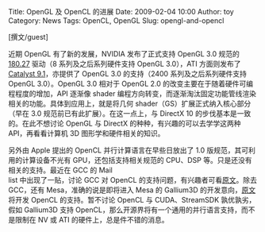 Title: OpenGL 及 OpenCL 的进展
Date: 2009-02-04 10:00
Author: toy
Category: News
Tags: OpenCL, OpenGL
Slug: opengl-and-opencl

[撰文/guest]

近期 OpenGL 有了新的发展，NVIDIA 发布了正式支持 OpenGL 3.0 规范的
[180.27](http://linuxtoy.org/archives/nvidia-release-18027-opengl3-officially-supported.html)
驱动（8 系列及之后系列硬件支持 OpenGL 3.0），ATI 方面则发布了 [Catalyst
9.1](http://linuxtoy.org/archives/ati-catalyst-91.html)，亦提供了 OpenGL
3.0 的支持（2400 系列及之后系列硬件支持 OpenGL 3.0）。OpenGL 3.0 相对于
OpenGL 2.0 的改变主要在于随着硬件可编程程度的增加，API 逐渐像 shader
编程方向转变，而逐渐淘汰固定功能管线渲染相关的功能。具体到应用上，就是将几何
shader（GS）扩展正式纳入核心部分（早在 3.0
规范前已有此扩展）。在这一点上，与 DirectX 10
的步伐基本是一致的。在此不想讨论 OpenGL 与 DirectX
的种种，有兴趣的可以去学学这两种 API，再看看计算机 3D
图形学和硬件相关的知识。

另外由 Apple 提出的 OpenCL 并行计算语言在早些日放出了 1.0
版规范，其可利用的计算设备不光有 GPU，还包括支持相关规范的 CPU、DSP
等。只是还没有相关的支持。最近在 GCC 的 Mail  
list 中出现了一贴，讨论 GCC 对 OpenCL
的支持问题，有兴趣者可看[原文](http://gcc.gnu.org/ml/gcc/2009-01/msg00591.html)。除去
GCC，还有 Mesa，准确的说是即将进入 Mesa 的 Gallium3D
的开发意向，[原文](http://zrusin.blogspot.com/2009/02/opencl.html)将开发
OpenCL 的支持。暂不讨论 OpenCL 与 CUDA、StreamSDK 孰优孰劣，假如
Gallium3D 支持
OpenCL，那么开源界将有一个通用的并行语言支持，而不是限制在 NV 或 ATI
的硬件上，总是件不错的消息。
